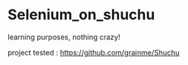 # Selenium_on_shuchu
learning purposes, nothing crazy!


project tested : https://github.com/grainme/Shuchu
